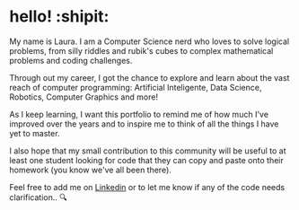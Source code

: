 # hello! :shipit:

My name is Laura. I am a Computer Science nerd who loves to solve logical problems,
from silly riddles and rubik's cubes to complex mathematical problems and coding challenges. 

Through out my career, I got the chance to explore and learn about the vast reach of computer 
programming: Artificial Inteligente, Data Science, Robotics, Computer Graphics and more! 

As I keep learning, I want this portfolio to remind me of how much I've improved over the years
and to inspire me to think of all the things I have yet to master.

I also hope that my small contribution to this community will be useful to at least one student 
looking for code that they can copy and paste onto their homework (you know we've all been there).

Feel free to add me on [Linkedin](https://www.linkedin.com/in/laura-vazquez-p/) or to let me know if any of the code needs clarification.. :mag:
